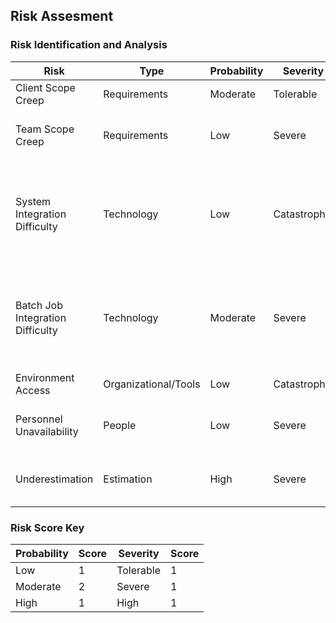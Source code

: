 ## Risk Assesment

### Risk Identification and Analysis
| Risk                              |  Type                 |  Probability  |  Severity      |  Result  |   Strategy |
|-----------------------------------|-----------------------|---------------|----------------|----------|------------|
| Client Scope Creep                |  Requirements         |  Moderate     |  Tolerable     |  10      |  See briefing documentation|
| Team Scope Creep                  |  Requirements         |  Low          |  Severe        |  10      |  Team Arbitration, Instructor Review|
| System Integration Difficulty     |  Technology           |  Low          |  Catastrophic  |  15      |  Throrough Research Prior to Dev, Inquiry to Support Team, Thorough Documentation (Env, etc.)|
| Batch Job Integration Difficulty  |  Technology           |  Moderate     |  Severe        |  20      |  Throrough Research Prior to Dev, Inquiry to Support Team, Thorough Documentation (Env, etc.)|
| Environment Access                |  Organizational/Tools |  Low          |  Catastrophic  |  15      |  Immediate Escalation|
| Personnel Unavailability          |  People               |  Low          |  Severe        |  10      |  Joint-Communication, Standards & Documentation |
| Underestimation                   |  Estimation           |  High         |  Severe        |  30      |  Team-Driven Timeline, Agile Group Estimations |

### Risk Score Key
| Probability| Score |  Severity  | Score |
|------------|-------|------------|-------|
| Low        | 1     | Tolerable  | 1     |
| Moderate   | 2     | Severe     | 1     |
| High       | 1     | High       | 1     |


